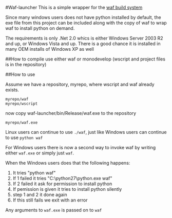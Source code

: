 #Waf-launcher
This is a simple wrapper for the 
[waf build system](http://code.google.com/p/waf/)

Since many windows users does not have python installed by default, 
the exe file from this project can be included along with the copy of 
waf to wrap waf to install python on demand.

The requirements is only .Net 2.0 whics is either Windows Server 2003 R2 
and up, or Windows Vista and up. There is a good chance it is installed 
in many OEM installs of Windows XP as well

##How to compile
use either waf or monodevelop (wscript and project files is in the repository)

##How to use

Assume we have a repository, myrepo, where wscript and waf already exists.

    myrepo/waf
    myrepo/wscript

now copy waf-launcher/bin/Release/waf.exe to the repository

    myrepo/waf.exe

Linux users can continue to use `./waf`, just like
Windows users can continue to use `python waf`

For Windows users there is now a second way to invoke waf by writing 
either `waf.exe` or simply just `waf`.

When the Windows users does that the following happens:

1. It tries "python waf"
2. If 1 failed it tries "C:\python27\python.exe waf"
3. If 2 failed it ask for permission to install python
4. If pemission is given it tries to install python silently
5. step 1 and 2 it done again
6. If this still fails we exit with an error

Any arguments to `waf.exe` is passed on to `waf`
